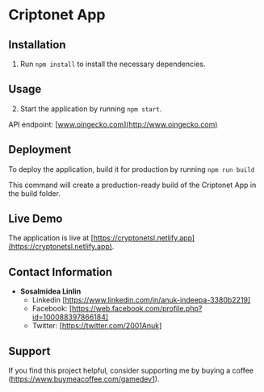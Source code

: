 # Criptonet App

## Installation

1. Run `npm install` to install the necessary dependencies.

## Usage

2. Start the application by running `npm start`.

API endpoint: [www.oingecko.com](http://www.oingecko.com)

## Deployment

To deploy the application, build it for production by running `npm run build`

This command will create a production-ready build of the Criptonet App in the build folder.

## Live Demo

The application is live at [https://cryptonetsl.netlify.app](https://cryptonetsl.netlify.app).

## Contact Information

- **Sosalmidea Linlin**
  - Linkedin [https://www.linkedin.com/in/anuk-indeepa-3380b2219]
  - Facebook: [https://web.facebook.com/profile.php?id=100088397866184]
  - Twitter: [https://twitter.com/2001Anuk]

## Support

If you find this project helpful, consider supporting me by buying a coffee (https://www.buymeacoffee.com/gamedev1).

